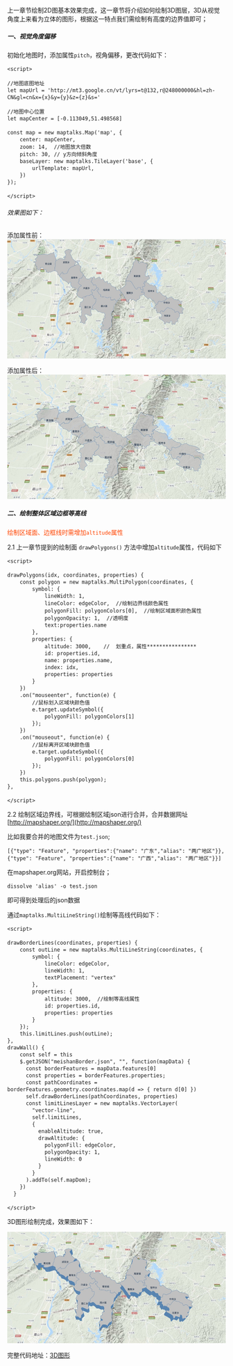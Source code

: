 上一章节绘制2D图基本效果完成，这一章节将介绍如何绘制3D图层，3D从视觉角度上来看为立体的图形，根据这一特点我们需绘制有高度的边界值即可；


##### 一、视觉角度偏移

初始化地图时，添加属性`pitch`，视角偏移，更改代码如下：

    <script>
    
    //地图底图地址
    let mapUrl = 'http://mt3.google.cn/vt/lyrs=t@132,r@248000000&hl=zh-CN&gl=cn&x={x}&y={y}&z={z}&s='

    //地图中心位置
    let mapCenter = [-0.113049,51.498568]

    const map = new maptalks.Map('map', {
        center: mapCenter,
        zoom: 14,  //地图放大倍数
        pitch: 30, // y方向倾斜角度
        baseLayer: new maptalks.TileLayer('base', {
            urlTemplate: mapUrl,
        })
    });

    </script>

###### 效果图如下：

添加属性前：
![androidImage](./images/demo01.jpg)

添加属性后：
![androidImage](./images/demo02.jpg)



##### 二、绘制整体区域边框等高线

<font color="#ff4400">绘制区域面、边框线时需增加`altitude`属性</font>

2.1 上一章节提到的绘制面 `drawPolygons()` 方法中增加`altitude`属性，代码如下

    <script>
    
    drawPolygons(idx, coordinates, properties) {
        const polygon = new maptalks.MultiPolygon(coordinates, {
            symbol: {
                lineWidth: 1,
                lineColor: edgeColor,  //绘制边界线颜色属性
                polygonFill: polygonColors[0],  //绘制区域面积颜色属性
                polygonOpacity: 1,  //透明度
                text:properties.name
            },
            properties: {
                altitude: 3000,    //  划重点，属性****************
                id: properties.id,
                name: properties.name,
                index: idx,
                properties: properties
            }
        })
        .on("mouseenter", function(e) {
            //鼠标划入区域块颜色值
            e.target.updateSymbol({
                polygonFill: polygonColors[1]
            });
        })
        .on("mouseout", function(e) {
            //鼠标离开区域块颜色值
            e.target.updateSymbol({
                polygonFill: polygonColors[0]
            });
        })
        this.polygons.push(polygon);
    },
    
    </script>


2.2 绘制区域边界线，可根据绘制区域json进行合并，合并数据网址[http://mapshaper.org/](http://mapshaper.org/)

比如我要合并的地图文件为`test.json`;

    [{"type": "Feature", "properties":{"name": "广东","alias": "两广地区"}},
    {"type": "Feature", "properties":{"name": "广西","alias": "两广地区"}}]


在mapshaper.org网站，开启控制台；

    dissolve 'alias' -o test.json
    
即可得到处理后的json数据

通过`maptalks.MultiLineString()`绘制等高线代码如下：
    
    <script>
    
    drawBorderLines(coordinates, properties) {
        const outLine = new maptalks.MultiLineString(coordinates, {
            symbol: {
                lineColor: edgeColor,
                lineWidth: 1,
                textPlacement: "vertex"
            },
            properties: {
                altitude: 3000,  //绘制等高线属性
                id: properties.id,
                properties: properties
            }
        });
        this.limitLines.push(outLine);
    },
    drawWall() {
        const self = this
        $.getJSON("meishanBorder.json", "", function(mapData) {
          const borderFeatures = mapData.features[0]
          const properties = borderFeatures.properties;
          const pathCoordinates = borderFeatures.geometry.coordinates.map(d => { return d[0] })
          self.drawBorderLines(pathCoordinates, properties)
          const limitLinesLayer = new maptalks.VectorLayer(
            "vector-line",
            self.limitLines,
            {
              enableAltitude: true,
              drawAltitude: {
                polygonFill: edgeColor,
                polygonOpacity: 1,
                lineWidth: 0
              }
            }
          ).addTo(self.mapDom);
        })
      }
    
    </script>


3D图形绘制完成，效果图如下：

![androidImage](./images/demo03.jpg)

完整代码地址：[3D图形](https://github.com/dcbase/maptalksDemo/blob/master/3d03.html)
